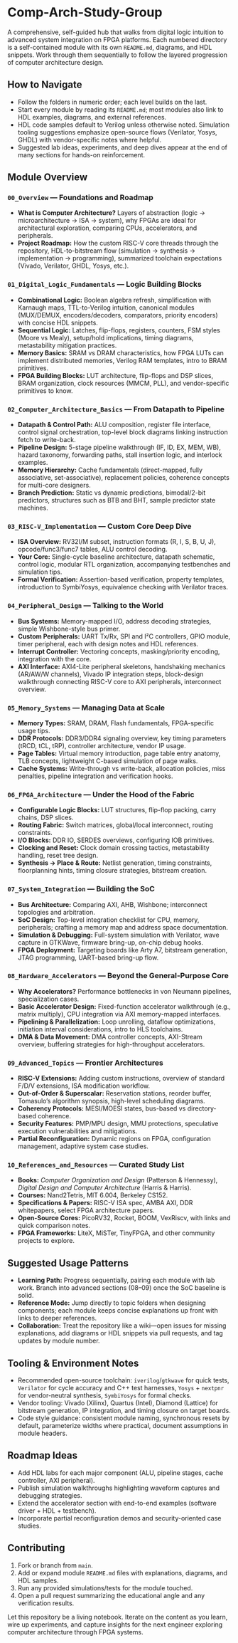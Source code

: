 # Comp-Arch-Study-Group

A comprehensive, self-guided hub that walks from digital logic intuition to advanced system integration on FPGA platforms. Each numbered directory is a self-contained module with its own `README.md`, diagrams, and HDL snippets. Work through them sequentially to follow the layered progression of computer architecture design.

## How to Navigate

- Follow the folders in numeric order; each level builds on the last.
- Start every module by reading its `README.md`; most modules also link to HDL examples, diagrams, and external references.
- HDL code samples default to Verilog unless otherwise noted. Simulation tooling suggestions emphasize open-source flows (Verilator, Yosys, GHDL) with vendor-specific notes where helpful.
- Suggested lab ideas, experiments, and deep dives appear at the end of many sections for hands-on reinforcement.

## Module Overview

### `00_Overview` — Foundations and Roadmap
- **What is Computer Architecture?** Layers of abstraction (logic → microarchitecture → ISA → system), why FPGAs are ideal for architectural exploration, comparing CPUs, accelerators, and peripherals.
- **Project Roadmap:** How the custom RISC-V core threads through the repository, HDL-to-bitstream flow (simulation → synthesis → implementation → programming), summarized toolchain expectations (Vivado, Verilator, GHDL, Yosys, etc.).

### `01_Digital_Logic_Fundamentals` — Logic Building Blocks
- **Combinational Logic:** Boolean algebra refresh, simplification with Karnaugh maps, TTL-to-Verilog intuition, canonical modules (MUX/DEMUX, encoders/decoders, comparators, priority encoders) with concise HDL snippets.
- **Sequential Logic:** Latches, flip-flops, registers, counters, FSM styles (Moore vs Mealy), setup/hold implications, timing diagrams, metastability mitigation practices.
- **Memory Basics:** SRAM vs DRAM characteristics, how FPGA LUTs can implement distributed memories, Verilog RAM templates, intro to BRAM primitives.
- **FPGA Building Blocks:** LUT architecture, flip-flops and DSP slices, BRAM organization, clock resources (MMCM, PLL), and vendor-specific primitives to know.

### `02_Computer_Architecture_Basics` — From Datapath to Pipeline
- **Datapath & Control Path:** ALU composition, register file interface, control signal orchestration, top-level block diagrams linking instruction fetch to write-back.
- **Pipeline Design:** 5-stage pipeline walkthrough (IF, ID, EX, MEM, WB), hazard taxonomy, forwarding paths, stall insertion logic, and interlock examples.
- **Memory Hierarchy:** Cache fundamentals (direct-mapped, fully associative, set-associative), replacement policies, coherence concepts for multi-core designers.
- **Branch Prediction:** Static vs dynamic predictions, bimodal/2-bit predictors, structures such as BTB and BHT, sample predictor state machines.

### `03_RISC-V_Implementation` — Custom Core Deep Dive
- **ISA Overview:** RV32I/M subset, instruction formats (R, I, S, B, U, J), opcode/func3/func7 tables, ALU control decoding.
- **Your Core:** Single-cycle baseline architecture, datapath schematic, control logic, modular RTL organization, accompanying testbenches and simulation tips.
- **Formal Verification:** Assertion-based verification, property templates, introduction to SymbiYosys, equivalence checking with Verilator traces.

### `04_Peripheral_Design` — Talking to the World
- **Bus Systems:** Memory-mapped I/O, address decoding strategies, simple Wishbone-style bus primer.
- **Custom Peripherals:** UART Tx/Rx, SPI and I²C controllers, GPIO module, timer peripheral, each with design notes and HDL references.
- **Interrupt Controller:** Vectoring concepts, masking/priority encoding, integration with the core.
- **AXI Interface:** AXI4-Lite peripheral skeletons, handshaking mechanics (AR/AW/W channels), Vivado IP integration steps, block-design walkthrough connecting RISC-V core to AXI peripherals, interconnect overview.

### `05_Memory_Systems` — Managing Data at Scale
- **Memory Types:** SRAM, DRAM, Flash fundamentals, FPGA-specific usage tips.
- **DDR Protocols:** DDR3/DDR4 signaling overview, key timing parameters (tRCD, tCL, tRP), controller architecture, vendor IP usage.
- **Page Tables:** Virtual memory introduction, page table entry anatomy, TLB concepts, lightweight C-based simulation of page walks.
- **Cache Systems:** Write-through vs write-back, allocation policies, miss penalties, pipeline integration and verification hooks.

### `06_FPGA_Architecture` — Under the Hood of the Fabric
- **Configurable Logic Blocks:** LUT structures, flip-flop packing, carry chains, DSP slices.
- **Routing Fabric:** Switch matrices, global/local interconnect, routing constraints.
- **I/O Blocks:** DDR IO, SERDES overviews, configuring IOB primitives.
- **Clocking and Reset:** Clock domain crossing tactics, metastability handling, reset tree design.
- **Synthesis → Place & Route:** Netlist generation, timing constraints, floorplanning hints, timing closure strategies, bitstream creation.

### `07_System_Integration` — Building the SoC
- **Bus Architecture:** Comparing AXI, AHB, Wishbone; interconnect topologies and arbitration.
- **SoC Design:** Top-level integration checklist for CPU, memory, peripherals; crafting a memory map and address space documentation.
- **Simulation & Debugging:** Full-system simulation with Verilator, wave capture in GTKWave, firmware bring-up, on-chip debug hooks.
- **FPGA Deployment:** Targeting boards like Arty A7, bitstream generation, JTAG programming, UART-based bring-up flow.

### `08_Hardware_Accelerators` — Beyond the General-Purpose Core
- **Why Accelerators?** Performance bottlenecks in von Neumann pipelines, specialization cases.
- **Basic Accelerator Design:** Fixed-function accelerator walkthrough (e.g., matrix multiply), CPU integration via AXI memory-mapped interfaces.
- **Pipelining & Parallelization:** Loop unrolling, dataflow optimizations, initiation interval considerations, intro to HLS toolchains.
- **DMA & Data Movement:** DMA controller concepts, AXI-Stream overview, buffering strategies for high-throughput accelerators.

### `09_Advanced_Topics` — Frontier Architectures
- **RISC-V Extensions:** Adding custom instructions, overview of standard F/D/V extensions, ISA modification workflow.
- **Out-of-Order & Superscalar:** Reservation stations, reorder buffer, Tomasulo’s algorithm synopsis, high-level scheduling diagrams.
- **Coherency Protocols:** MESI/MOESI states, bus-based vs directory-based coherence.
- **Security Features:** PMP/MPU design, MMU protections, speculative execution vulnerabilities and mitigations.
- **Partial Reconfiguration:** Dynamic regions on FPGA, configuration management, adaptive system case studies.

### `10_References_and_Resources` — Curated Study List
- **Books:** _Computer Organization and Design_ (Patterson & Hennessy), _Digital Design and Computer Architecture_ (Harris & Harris).
- **Courses:** Nand2Tetris, MIT 6.004, Berkeley CS152.
- **Specifications & Papers:** RISC-V ISA spec, AMBA AXI, DDR whitepapers, select FPGA architecture papers.
- **Open-Source Cores:** PicoRV32, Rocket, BOOM, VexRiscv, with links and quick comparison notes.
- **FPGA Frameworks:** LiteX, MiSTer, TinyFPGA, and other community projects to explore.

## Suggested Usage Patterns

- **Learning Path:** Progress sequentially, pairing each module with lab work. Branch into advanced sections (08–09) once the SoC baseline is solid.
- **Reference Mode:** Jump directly to topic folders when designing components; each module keeps concise explanations up front with links to deeper references.
- **Collaboration:** Treat the repository like a wiki—open issues for missing explanations, add diagrams or HDL snippets via pull requests, and tag updates by module number.

## Tooling & Environment Notes

- Recommended open-source toolchain: `iverilog`/`gtkwave` for quick tests, `Verilator` for cycle accuracy and C++ test harnesses, `Yosys` + `nextpnr` for vendor-neutral synthesis, `SymbiYosys` for formal checks.
- Vendor tooling: Vivado (Xilinx), Quartus (Intel), Diamond (Lattice) for bitstream generation, IP integration, and timing closure on target boards.
- Code style guidance: consistent module naming, synchronous resets by default, parameterize widths where practical, document assumptions in module headers.

## Roadmap Ideas

- Add HDL labs for each major component (ALU, pipeline stages, cache controller, AXI peripheral).
- Publish simulation walkthroughs highlighting waveform captures and debugging strategies.
- Extend the accelerator section with end-to-end examples (software driver + HDL + testbench).
- Incorporate partial reconfiguration demos and security-oriented case studies.

## Contributing

1. Fork or branch from `main`.
2. Add or expand module `README.md` files with explanations, diagrams, and HDL samples.
3. Run any provided simulations/tests for the module touched.
4. Open a pull request summarizing the educational angle and any verification results.

Let this repository be a living notebook. Iterate on the content as you learn, wire up experiments, and capture insights for the next engineer exploring computer architecture through FPGA systems.
